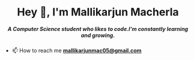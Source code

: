 <h1 align="center">Hey 👋, I'm Mallikarjun Macherla</h1>
<h5 align="center">A Computer Science student who likes to code.I'm constantly learning and growing.</h3>

- 📫 How to reach me **mallikarjunmac05@gmail.com**
